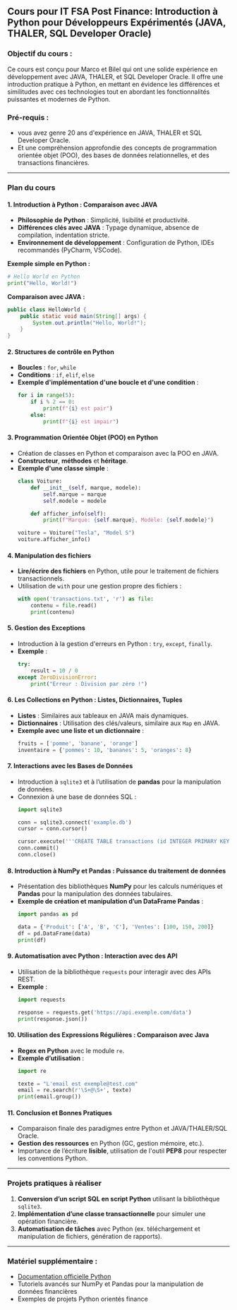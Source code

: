 ## Cours pour IT FSA Post Finance: Introduction à Python pour Développeurs Expérimentés (JAVA, THALER, SQL Developer Oracle)

### Objectif du cours :
Ce cours est conçu pour Marco et Bilel qui ont une solide expérience en développement avec JAVA, THALER, et SQL Developer Oracle. Il offre une introduction pratique à Python, en mettant en évidence les différences et similitudes avec ces technologies tout en abordant les fonctionnalités puissantes et modernes de Python.

### Pré-requis :
- vous avez genre 20 ans d'expérience en JAVA, THALER et SQL Developer Oracle.
- Et une compréhension approfondie des concepts de programmation orientée objet (POO), des bases de données relationnelles, et des transactions financières.

---

### Plan du cours

#### 1. **Introduction à Python : Comparaison avec JAVA**
   - **Philosophie de Python** : Simplicité, lisibilité et productivité.
   - **Différences clés avec JAVA** : Typage dynamique, absence de compilation, indentation stricte.
   - **Environnement de développement** : Configuration de Python, IDEs recommandés (PyCharm, VSCode).

   **Exemple simple en Python :**
   ```python
   # Hello World en Python
   print("Hello, World!")
   ```

   **Comparaison avec JAVA :**
   ```java
   public class HelloWorld {
       public static void main(String[] args) {
           System.out.println("Hello, World!");
       }
   }
   ```

#### 2. **Structures de contrôle en Python**
   - **Boucles** : `for`, `while`
   - **Conditions** : `if`, `elif`, `else`
   - **Exemple d'implémentation d'une boucle et d'une condition** :
     ```python
     for i in range(5):
         if i % 2 == 0:
             print(f"{i} est pair")
         else:
             print(f"{i} est impair")
     ```

#### 3. **Programmation Orientée Objet (POO) en Python**
   - Création de classes en Python et comparaison avec la POO en JAVA.
   - **Constructeur**, **méthodes** et **héritage**.
   - **Exemple d'une classe simple** :
     ```python
     class Voiture:
         def __init__(self, marque, modele):
             self.marque = marque
             self.modele = modele

         def afficher_info(self):
             print(f"Marque: {self.marque}, Modèle: {self.modele}")

     voiture = Voiture("Tesla", "Model S")
     voiture.afficher_info()
     ```

#### 4. **Manipulation des fichiers**
   - **Lire/écrire des fichiers** en Python, utile pour le traitement de fichiers transactionnels.
   - Utilisation de `with` pour une gestion propre des fichiers :
     ```python
     with open('transactions.txt', 'r') as file:
         contenu = file.read()
         print(contenu)
     ```

#### 5. **Gestion des Exceptions**
   - Introduction à la gestion d'erreurs en Python : `try`, `except`, `finally`.
   - **Exemple** :
     ```python
     try:
         result = 10 / 0
     except ZeroDivisionError:
         print("Erreur : Division par zéro !")
     ```

#### 6. **Les Collections en Python : Listes, Dictionnaires, Tuples**
   - **Listes** : Similaires aux tableaux en JAVA mais dynamiques.
   - **Dictionnaires** : Utilisation des clés/valeurs, similaire aux `Map` en JAVA.
   - **Exemple avec une liste et un dictionnaire** :
     ```python
     fruits = ['pomme', 'banane', 'orange']
     inventaire = {'pommes': 10, 'bananes': 5, 'oranges': 8}
     ```

#### 7. **Interactions avec les Bases de Données**
   - Introduction à `sqlite3` et à l’utilisation de **pandas** pour la manipulation de données.
   - Connexion à une base de données SQL :
     ```python
     import sqlite3

     conn = sqlite3.connect('example.db')
     cursor = conn.cursor()

     cursor.execute('''CREATE TABLE transactions (id INTEGER PRIMARY KEY, montant REAL)''')
     conn.commit()
     conn.close()
     ```

#### 8. **Introduction à NumPy et Pandas : Puissance du traitement de données**
   - Présentation des bibliothèques **NumPy** pour les calculs numériques et **Pandas** pour la manipulation des données tabulaires.
   - **Exemple de création et manipulation d’un DataFrame Pandas** :
     ```python
     import pandas as pd

     data = {'Produit': ['A', 'B', 'C'], 'Ventes': [100, 150, 200]}
     df = pd.DataFrame(data)
     print(df)
     ```

#### 9. **Automatisation avec Python : Interaction avec des API**
   - Utilisation de la bibliothèque `requests` pour interagir avec des APIs REST.
   - **Exemple** :
     ```python
     import requests

     response = requests.get('https://api.exemple.com/data')
     print(response.json())
     ```

#### 10. **Utilisation des Expressions Régulières : Comparaison avec Java**
   - **Regex en Python** avec le module `re`.
   - **Exemple d’utilisation** :
     ```python
     import re

     texte = "L'email est exemple@test.com"
     email = re.search(r'\S+@\S+', texte)
     print(email.group())
     ```

#### 11. **Conclusion et Bonnes Pratiques**
   - Comparaison finale des paradigmes entre Python et JAVA/THALER/SQL Oracle.
   - **Gestion des ressources** en Python (GC, gestion mémoire, etc.).
   - Importance de l’écriture **lisible**, utilisation de l'outil **PEP8** pour respecter les conventions Python.

---

### Projets pratiques à réaliser
1. **Conversion d’un script SQL en script Python** utilisant la bibliothèque `sqlite3`.
2. **Implémentation d’une classe transactionnelle** pour simuler une opération financière.
3. **Automatisation de tâches** avec Python (ex. téléchargement et manipulation de fichiers, génération de rapports).

---

### Matériel supplémentaire :
- [Documentation officielle Python](https://docs.python.org/3/)
- Tutoriels avancés sur NumPy et Pandas pour la manipulation de données financières
- Exemples de projets Python orientés finance
